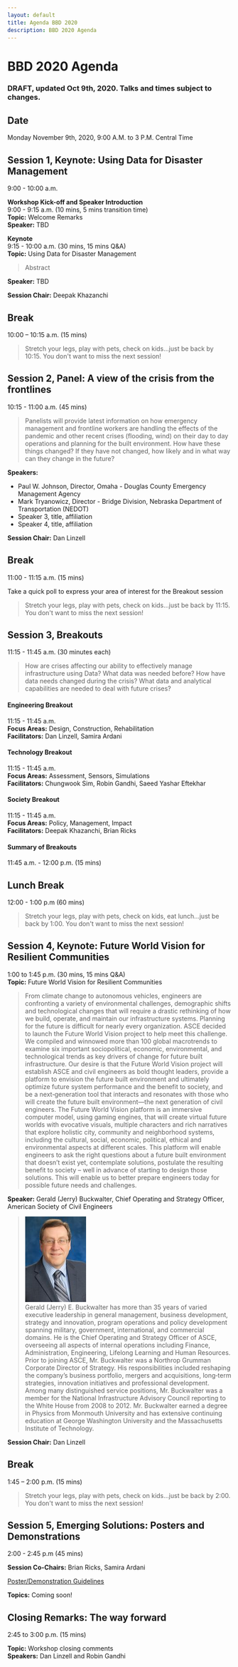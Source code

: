 ```yaml
---
layout: default
title: Agenda BBD 2020
description: BBD 2020 Agenda
---
```


# BBD 2020 Agenda  
### DRAFT, updated Oct 9th, 2020. Talks and times subject to changes.

## Date
Monday November 9th, 2020, 9:00 A.M. to 3 P.M. Central Time


## Session 1, Keynote: Using Data for Disaster Management
9:00 - 10:00 a.m.

**Workshop Kick-off and Speaker Introduction**  
9:00 - 9:15 a.m. (10 mins, 5 mins transition time)  
**Topic:** Welcome Remarks  
**Speaker:** TBD <!--[xxx](link) -->

**Keynote**  
9:15 - 10:00 a.m. (30 mins, 15 mins Q&A)     
**Topic:** Using Data for Disaster Management      
> Abstract

**Speaker:** TBD <!-- [xxx](link), Affiliation  -->
<!-- :pushpin: [**Slides**](document_link)
-->

**Session Chair:** Deepak Khazanchi

## Break
10:00 – 10:15 a.m. (15 mins)        

> Stretch your legs, play with pets, check on kids...just be back by 10:15. You don't want to miss the next session!  

## Session 2, Panel: A view of the crisis from the frontlines
10:15 - 11:00 a.m. (45 mins)  

> Panelists will provide latest information on how emergency management and frontline workers are handling the effects of the pandemic and other recent crises (flooding, wind) on their day to day operations and planning for the built environment. How have these things changed? If they have not changed, how likely and in what way can they change in the future?

**Speakers:**
- Paul W. Johnson, Director, Omaha - Douglas County Emergency Management Agency
- Mark Tryanowicz, Director - Bridge Division, Nebraska Department of Transportation (NEDOT)
- Speaker 3, title, affiliation
- Speaker 4, title, affiliation

**Session Chair:** Dan Linzell

## Break
11:00 - 11:15 a.m. (15 mins)  

Take a quick poll to express your area of interest for the Breakout session  

> Stretch your legs, play with pets, check on kids...just be back by 11:15. You don't want to miss the next session!  


## Session 3, Breakouts
11:15 - 11:45 a.m. (30 minutes each)  

> How are crises affecting our ability to effectively manage infrastructure using Data? What data was needed before? How have data needs changed during the crisis? What data and analytical capabilities are needed to deal with future crises?

#### Engineering Breakout   
11:15 - 11:45 a.m.    
**Focus Areas:** Design, Construction, Rehabilitation  
**Facilitators:** Dan Linzell, Samira Ardani  

#### Technology Breakout    
11:15 - 11:45 a.m.  
**Focus Areas:** Assessment, Sensors, Simulations  
**Facilitators:** Chungwook Sim, Robin Gandhi, Saeed Yashar Eftekhar

#### Society Breakout  
11:15 - 11:45 a.m.  
**Focus Areas:** Policy, Management, Impact   
**Facilitators:** Deepak Khazanchi, Brian Ricks  

#### Summary of Breakouts
11:45 a.m. - 12:00 p.m. (15 mins)  


## Lunch Break
12:00 - 1:00 p.m (60 mins)
> Stretch your legs, play with pets, check on kids, eat lunch...just be back by 1:00. You don't want to miss the next session!    

## Session 4, Keynote: Future World Vision for Resilient Communities
1:00 to 1:45 p.m. (30 mins, 15 mins Q&A)    
**Topic:** Future World Vision for Resilient Communities
> From climate change to autonomous vehicles, engineers are confronting a variety of environmental challenges, demographic shifts and technological changes that will require a drastic rethinking of how we build, operate, and maintain our infrastructure systems. Planning for the future is difficult for nearly every organization. ASCE decided to launch the Future World Vision project to help meet this challenge. We compiled and winnowed more than 100 global macrotrends to examine six important sociopolitical, economic, environmental, and technological trends as key drivers of change for future built infrastructure. Our desire is that the Future World Vision project will establish ASCE and civil engineers as bold thought leaders, provide a platform to envision the future built environment and ultimately optimize future system performance and the benefit to society, and be a next‐generation tool that interacts and resonates with those who will create the future built environment—the next generation of civil engineers. The Future World Vision platform is an immersive computer model, using gaming engines, that will create virtual future worlds with evocative visuals, multiple characters and rich narratives that explore holistic city, community and neighborhood systems, including the cultural, social, economic, political, ethical and environmental aspects at different scales. This platform will enable engineers to ask the right questions about a future built environment that doesn’t exist yet, contemplate solutions, postulate the resulting benefit to society – well in advance of starting to design those solutions. This will enable us to better prepare engineers today for possible future needs and challenges.

**Speaker:** Gerald (Jerry) Buckwalter, Chief Operating and Strategy Officer, American Society of Civil Engineers  
> ![Gerald (Jerry) E. Buckwalter](images/BuckwalterJ.jpg)   
> Gerald (Jerry) E. Buckwalter has more than 35 years of varied executive leadership in general management, business development, strategy and innovation, program operations and policy development spanning military, government, international, and commercial domains. He is the Chief Operating and Strategy Officer of ASCE, overseeing all aspects of internal operations including Finance, Administration, Engineering, Lifelong Learning and Human Resources. Prior to joining ASCE, Mr. Buckwalter was a Northrop Grumman Corporate Director of Strategy. His responsibilities included reshaping the company’s business portfolio, mergers and acquisitions, long‐term strategies, innovation initiatives and professional development. Among many distinguished service positions, Mr. Buckwalter was a member for the National Infrastructure Advisory Council reporting to the White House from 2008 to 2012. Mr. Buckwalter earned a degree in Physics from Monmouth University and has extensive continuing education at George Washington University and the Massachusetts Institute of Technology.

**Session Chair:** Dan Linzell

## Break
1:45 – 2:00 p.m. (15 mins)         

> Stretch your legs, play with pets, check on kids...just be back by 2:00. You don't want to miss the next session!

## Session 5, Emerging Solutions: Posters and Demonstrations
2:00 - 2:45 p.m (45 mins)  

**Session Co-Chairs:** Brian Ricks, Samira Ardani

[Poster/Demonstration Guidelines](https://bridgingbigdata.github.io/pages/bbd2020posterdemo.html)

**Topics:** Coming soon!  

## Closing Remarks: The way forward
2:45 to 3:00 p.m. (15 mins)    

**Topic:** Workshop closing comments    
**Speakers:** Dan Linzell and Robin Gandhi  
